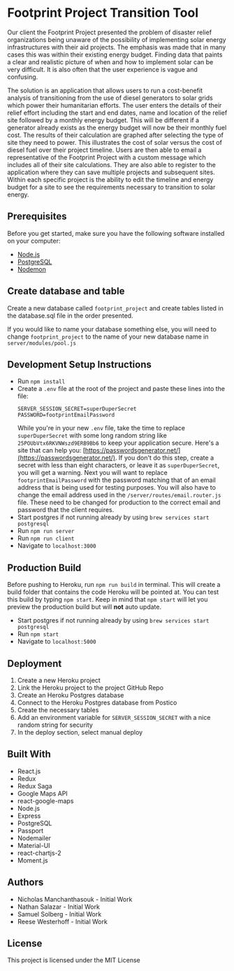 # Footprint Project Transition Tool

Our client the Footprint Project presented the problem of disaster relief organizations being unaware of the possibility of implementing solar energy infrastructures with their aid projects. The emphasis was made that in many cases this was within their existing energy budget. Finding data that paints a clear and realistic picture of when and how to implement solar can be very difficult.  It is also often that the user experience is vague and confusing.

The solution is an application that allows users to run a cost-benefit analysis of transitioning from the use of diesel generators to solar grids which power their humanitarian efforts. The user enters the details of their relief effort including the start and end dates, name and location of the relief site followed by a monthly energy budget.  This will be different if a generator already exists as the energy budget will now be their monthly fuel cost. The results of their calculation are graphed after selecting the type of site they need to power.  This illustrates the cost of solar versus the cost of diesel fuel over their project timeline. Users are then able to email a representative of the Footprint Project with a custom message which includes all of their site calculations. They are also able to register to the application where they can save multiple projects and subsequent sites. Within each specific project is the ability to edit the timeline and energy budget for a site to see the requirements necessary to transition to solar energy.

## Prerequisites

Before you get started, make sure you have the following software installed on your computer:

- [Node.js](https://nodejs.org/en/)
- [PostgreSQL](https://www.postgresql.org/)
- [Nodemon](https://nodemon.io/)

## Create database and table

Create a new database called `footprint_project` and create tables listed in the database.sql file in the order presented.

If you would like to name your database something else, you will need to change `footprint_project` to the name of your new database name in `server/modules/pool.js`

## Development Setup Instructions

* Run `npm install`
* Create a `.env` file at the root of the project and paste these lines into the file:
    ```
    SERVER_SESSION_SECRET=superDuperSecret
    PASSWORD=footprintEmailPassword
    ```
    While you're in your new `.env` file, take the time to replace `superDuperSecret` with some long random string like `25POUbVtx6RKVNWszd9ERB9Bb6` to keep your application secure. Here's a site that can help you: [https://passwordsgenerator.net/](https://passwordsgenerator.net/). If you don't do this step, create a secret with less than eight characters, or leave it as `superDuperSecret`, you will get a warning.
    Next you will want to replace `footprintEmailPassword` with the password matching that of an email address that is being used for testing purposes. You will also have to change the email address used in the `/server/routes/email.router.js` file. These need to be changed for production to the correct email and password that the client requires.
* Start postgres if not running already by using `brew services start postgresql`
* Run `npm run server`
* Run `npm run client`
* Navigate to `localhost:3000`

## Production Build

Before pushing to Heroku, run `npm run build` in terminal. This will create a build folder that contains the code Heroku will be pointed at. You can test this build by typing `npm start`. Keep in mind that `npm start` will let you preview the production build but will **not** auto update.

* Start postgres if not running already by using `brew services start postgresql`
* Run `npm start`
* Navigate to `localhost:5000`

## Deployment

1. Create a new Heroku project
1. Link the Heroku project to the project GitHub Repo
1. Create an Heroku Postgres database
1. Connect to the Heroku Postgres database from Postico
1. Create the necessary tables
1. Add an environment variable for `SERVER_SESSION_SECRET` with a nice random string for security
1. In the deploy section, select manual deploy

## Built With

* React.js
* Redux
* Redux Saga
* Google Maps API
* react-google-maps
* Node.js
* Express
* PostgreSQL
* Passport
* Nodemailer
* Material-UI
* react-chartjs-2
* Moment.js

## Authors

* Nicholas Manchanthasouk - Initial Work
* Nathan Salazar - Initial Work
* Samuel Solberg - Initial Work
* Reese Westerhoff - Initial Work

## License
This project is licensed under the MIT License